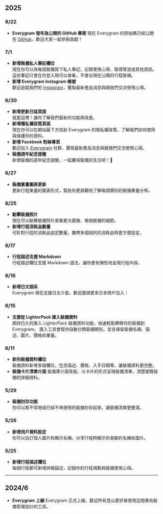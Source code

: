 ## 2025

### 8/22

-   **Everygram 發布為公開的 GitHub 專案**
    現在 Everygram 的原始碼已經公開在 [GitHub](https://github.com/LeeBoYin/everygram-nuxt)，歡迎大家一起參與貢獻！

### 7/1

-   **新增裝備私人筆記欄位**  
     現在你可以為每個裝備寫下私人筆記，記錄使用心得、取得管道或其他資訊。這些筆記只會在你登入時可以查看，不會出現在公開的行程裝備。
-   **新增 Everygram Instagram 帳號**  
     歡迎追蹤我們的 [Instagram](https://www.instagram.com/everygram.app)，獲取最新產品消息與跟我們交流使用心得。

### 6/30

-   **新增更新日誌頁面**  
     就是這裡！讓你了解我們最新的功能與改進。
-   **新增隱私權政策頁面**  
     現在你可以在網站最下方找到 Everygram 的隱私權政策，了解我們如何使用與保護你的資料。
-   **新增 Facebook 粉絲專頁**  
     歡迎加入 [Everygram](https://www.facebook.com/everygram) 社群，獲取最新產品消息與跟我們交流使用心得。
-   **裝備週年紀念提醒**  
     新增裝備的週年紀念提醒，一起慶祝裝備的生日吧！🎂

### 6/27

-   **裝備重量圖表更新**  
     更新行程重量的圖表形式，幫助你更直觀地了解每個類別的裝備重量分佈。

### 6/25

-   **點擊裝備照片**  
     現在可以點擊裝備照片查看更大圖像，檢視裝備的細節。
-   **新增行程消耗品數量**  
     可針對行程的消耗品設定數量，攜帶多個相同的消耗品時更方便設定。

### 6/17

-   **行程描述支援 Markdown**  
     行程描述欄位支援 Markdown 語法，讓你更有彈性地呈現行程內容。

### 6/16

-   **新增日文語系**  
     Everygram 現在支援日文介面，歡迎邀請更多日本用戶加入！

### 6/15

-   **支援從 LighterPack 匯入裝備資料**  
     期待已久的匯入 LighterPack 裝備資料功能，快速輕鬆轉移你的裝備到 Everygram。
    匯入工具會幫你自動分類裝備類別，並且保留裝備名稱、描述、圖片、價格和重量。

### 6/11

-   **新的裝備資料欄位**  
     裝備資料新增多個欄位，包含描述、價格、入手日期等，讓裝備資料更完整。
-   **裝備卡片清單介面**
    裝備庫介面改版，以卡片的形式呈現裝備清單，清楚瀏覽裝備的詳細資料。

### 5/29

-   **裝備封存功能**  
     你可以將不常用或已經不再使用的裝備封存起來，讓裝備清單更整潔。

### 5/26

-   **新增用戶資料設定**  
     你可以自訂個人圖片和顯示名稱，分享行程時顯示你喜歡的名稱和圖片。

### 5/25

-   **新增行程描述欄位**  
     每個行程都可新增詳細描述，記錄你的行程規劃與裝備使用心得。

---

## 2024/6

-   **Everygram 上線**
    Everygram 正式上線，歡迎所有登山愛好者使用這個專為裝備管理設計的工具。
